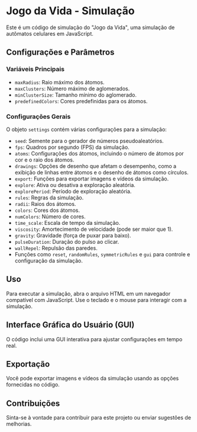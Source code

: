 # Jogo da Vida - Simulação

Este é um código de simulação do "Jogo da Vida", uma simulação de autômatos celulares em JavaScript.

## Configurações e Parâmetros

### Variáveis Principais

- `maxRadius`: Raio máximo dos átomos.
- `maxClusters`: Número máximo de aglomerados.
- `minClusterSize`: Tamanho mínimo do aglomerado.
- `predefinedColors`: Cores predefinidas para os átomos.

### Configurações Gerais

O objeto `settings` contém várias configurações para a simulação:

- `seed`: Semente para o gerador de números pseudoaleatórios.
- `fps`: Quadros por segundo (FPS) da simulação.
- `atoms`: Configurações dos átomos, incluindo o número de átomos por cor e o raio dos átomos.
- `drawings`: Opções de desenho que afetam o desempenho, como a exibição de linhas entre átomos e o desenho de átomos como círculos.
- `export`: Funções para exportar imagens e vídeos da simulação.
- `explore`: Ativa ou desativa a exploração aleatória.
- `explorePeriod`: Período de exploração aleatória.
- `rules`: Regras da simulação.
- `radii`: Raios dos átomos.
- `colors`: Cores dos átomos.
- `numColors`: Número de cores.
- `time_scale`: Escala de tempo da simulação.
- `viscosity`: Amortecimento de velocidade (pode ser maior que 1).
- `gravity`: Gravidade (força de puxar para baixo).
- `pulseDuration`: Duração do pulso ao clicar.
- `wallRepel`: Repulsão das paredes.
- Funções como `reset`, `randomRules`, `symmetricRules` e `gui` para controle e configuração da simulação.


## Uso

Para executar a simulação, abra o arquivo HTML em um navegador compatível com JavaScript. Use o teclado e o mouse para interagir com a simulação.

## Interface Gráfica do Usuário (GUI)

O código inclui uma GUI interativa para ajustar configurações em tempo real.

## Exportação

Você pode exportar imagens e vídeos da simulação usando as opções fornecidas no código.

## Contribuições

Sinta-se à vontade para contribuir para este projeto ou enviar sugestões de melhorias.

